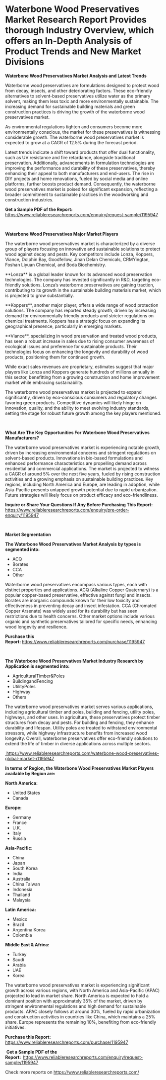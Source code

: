 <p><h1>Waterbone Wood Preservatives Market Research Report Provides thorough Industry Overview, which offers an In-Depth Analysis of Product Trends and New Market Divisions</h1></p><p><strong>Waterbone Wood Preservatives Market Analysis and Latest Trends</strong></p>
<p><p>Waterborne wood preservatives are formulations designed to protect wood from decay, insects, and other deteriorating factors. These eco-friendly alternatives to solvent-based preservatives utilize water as the primary solvent, making them less toxic and more environmentally sustainable. The increasing demand for sustainable building materials and green construction practices is driving the growth of the waterborne wood preservatives market. </p><p>As environmental regulations tighten and consumers become more environmentally conscious, the market for these preservatives is witnessing considerable growth. The waterborne wood preservatives market is expected to grow at a CAGR of 12.5% during the forecast period. </p><p>Latest trends indicate a shift toward products that offer dual functionality, such as UV resistance and fire retardance, alongside traditional preservation. Additionally, advancements in formulation technologies are improving the performance and durability of these preservatives, thereby enhancing their appeal to both manufacturers and end-users. The rise in DIY projects and home renovations, fueled by social media and online platforms, further boosts product demand. Consequently, the waterborne wood preservatives market is poised for significant expansion, reflecting a broader commitment to sustainable practices in the woodworking and construction industries.</p></p>
<p><strong>Get a Sample PDF of the Report:&nbsp;</strong> <a href="https://www.reliableresearchreports.com/enquiry/request-sample/1195947?utm_campaign=3054&utm_medium=2&utm_source=Github&utm_content=ia&utm_term=22032025&utm_id=waterbone-wood-preservatives">https://www.reliableresearchreports.com/enquiry/request-sample/1195947</a></p>
<p>&nbsp;</p>
<p><strong>Waterbone Wood Preservatives Major Market Players</strong></p>
<p><p>The waterborne wood preservatives market is characterized by a diverse group of players focusing on innovative and sustainable solutions to protect wood against decay and pests. Key competitors include Lonza, Koppers, Viance, Dolphin Bay, Goodfellow, Jinan Delan Chemicals, CRMYingtan, Foshan Liyuan Chemical, and Boda Biochemistry.</p><p>**Lonza** is a global leader known for its advanced wood preservation technologies. The company has invested significantly in R&D, targeting eco-friendly solutions. Lonza’s waterborne preservatives are gaining traction, contributing to its growth in the sustainable building materials market, which is projected to grow substantially.</p><p>**Koppers**, another major player, offers a wide range of wood protection solutions. The company has reported steady growth, driven by increasing demand for environmentally friendly products and stricter regulations on chemical treatments. Koppers has a strategic focus on expanding its geographical presence, particularly in emerging markets.</p><p>**Viance**, specializing in wood preservation and treated wood products, has seen a robust increase in sales due to rising consumer awareness of ecological issues and preference for sustainable products. Their technologies focus on enhancing the longevity and durability of wood products, positioning them for continued growth.</p><p>While exact sales revenues are proprietary, estimates suggest that major players like Lonza and Koppers generate hundreds of millions annually in this sector, benefitting from a growing construction and home improvement market while embracing sustainability.</p><p>The waterborne wood preservatives market is projected to expand significantly, driven by eco-conscious consumers and regulatory changes favoring green products. Competitive dynamics will likely hinge on innovation, quality, and the ability to meet evolving industry standards, setting the stage for robust future growth among the key players mentioned.</p></p>
<p>&nbsp;</p>
<p><strong>What Are The Key Opportunities For Waterbone Wood Preservatives Manufacturers?</strong></p>
<p><p>The waterborne wood preservatives market is experiencing notable growth, driven by increasing environmental concerns and stringent regulations on solvent-based products. Innovations in bio-based formulations and enhanced performance characteristics are propelling demand across residential and commercial applications. The market is projected to witness a CAGR of around 5% over the next five years, fueled by rising construction activities and a growing emphasis on sustainable building practices. Key regions, including North America and Europe, are leading in adoption, while Asia-Pacific presents untapped growth potential due to rapid urbanization. Future strategies will likely focus on product efficacy and eco-friendliness.</p></p>
<p><strong>Inquire or Share Your Questions If Any Before Purchasing This Report:</strong> <a href="https://www.reliableresearchreports.com/enquiry/pre-order-enquiry/1195947?utm_campaign=3054&utm_medium=2&utm_source=Github&utm_content=ia&utm_term=22032025&utm_id=waterbone-wood-preservatives">https://www.reliableresearchreports.com/enquiry/pre-order-enquiry/1195947</a></p>
<p>&nbsp;</p>
<p><strong>Market Segmentation</strong></p>
<p><strong>The Waterbone Wood Preservatives Market Analysis by types is segmented into:</strong></p>
<p><ul><li>ACQ</li><li>Borates</li><li>CCA</li><li>Other</li></ul></p>
<p><p>Waterborne wood preservatives encompass various types, each with distinct properties and applications. ACQ (Alkaline Copper Quaternary) is a popular copper-based preservative, effective against fungi and insects. Borates are inorganic compounds known for their low toxicity and effectiveness in preventing decay and insect infestation. CCA (Chromated Copper Arsenate) was widely used for its durability but has seen restrictions due to health concerns. Other market options include various organic and synthetic preservatives tailored for specific needs, enhancing wood longevity and resilience.</p></p>
<p><strong>Purchase this Report:&nbsp;</strong><a href="https://www.reliableresearchreports.com/purchase/1195947?utm_campaign=3054&utm_medium=2&utm_source=Github&utm_content=ia&utm_term=22032025&utm_id=waterbone-wood-preservatives">https://www.reliableresearchreports.com/purchase/1195947</a></p>
<p>&nbsp;</p>
<p><strong>The Waterbone Wood Preservatives Market Industry Research by Application is segmented into:</strong></p>
<p><ul><li>AgriculturalTimber&Poles</li><li>BuildingandFencing</li><li>UtilityPoles</li><li>Highway</li><li>Others</li></ul></p>
<p><p>The waterborne wood preservatives market serves various applications, including agricultural timber and poles, building and fencing, utility poles, highways, and other uses. In agriculture, these preservatives protect timber structures from decay and pests. For building and fencing, they enhance durability and lifespan. Utility poles are treated to withstand environmental stressors, while highway infrastructure benefits from increased wood longevity. Overall, waterborne preservatives offer eco-friendly solutions to extend the life of timber in diverse applications across multiple sectors.</p></p>
<p><a href="https://www.reliableresearchreports.com/waterbone-wood-preservatives-global-market-r1195947?utm_campaign=3054&utm_medium=2&utm_source=Github&utm_content=ia&utm_term=22032025&utm_id=waterbone-wood-preservatives">&nbsp;https://www.reliableresearchreports.com/waterbone-wood-preservatives-global-market-r1195947</a></p>
<p><strong>In terms of Region, the Waterbone Wood Preservatives Market Players available by Region are:</strong></p>
<p>
    <p> <strong> North America: </strong>
        <ul>
            <li>United States</li>
            <li>Canada</li>
        </ul>
        </p> 
    <p> <strong> Europe: </strong>
        <ul>
            <li>Germany</li>
            <li>France</li>
            <li>U.K.</li>
            <li>Italy</li>
            <li>Russia</li>
        </ul>
        </p> 
    <p> <strong> Asia-Pacific: </strong>
        <ul>
            <li>China</li>
            <li>Japan</li>
            <li>South Korea</li>
            <li>India</li>
            <li>Australia</li>
            <li>China Taiwan</li>
            <li>Indonesia</li>
            <li>Thailand</li>
            <li>Malaysia</li>
        </ul>
        </p> 
    <p> <strong> Latin America: </strong>
        <ul>
            <li>Mexico</li>
            <li>Brazil</li>
            <li>Argentina Korea</li>
            <li>Colombia</li>
        </ul>
        </p> 
    <p> <strong> Middle East & Africa: </strong>
        <ul>
            <li>Turkey</li>
            <li>Saudi</li>
            <li>Arabia</li>
            <li>UAE</li>
            <li>Korea</li>
        </ul>
    </p>
    </p>
<p><p>The waterborne wood preservatives market is experiencing significant growth across various regions, with North America and Asia-Pacific (APAC) projected to lead in market share. North America is expected to hold a dominant position with approximately 35% of the market, driven by stringent environmental regulations and high demand for sustainable products. APAC closely follows at around 30%, fueled by rapid urbanization and construction activities in countries like China, which maintains a 25% share. Europe represents the remaining 10%, benefiting from eco-friendly initiatives.</p></p>
<p><strong>Purchase this Report: </strong><a href="https://www.reliableresearchreports.com/purchase/1195947?utm_campaign=3054&utm_medium=2&utm_source=Github&utm_content=ia&utm_term=22032025&utm_id=waterbone-wood-preservatives">https://www.reliableresearchreports.com/purchase/1195947</a></p>
<p>&nbsp;<strong>Get a Sample PDF of the Report:&nbsp;&nbsp;</strong><a href="https://www.reliableresearchreports.com/enquiry/request-sample/1195947?utm_campaign=3054&utm_medium=2&utm_source=Github&utm_content=ia&utm_term=22032025&utm_id=waterbone-wood-preservatives">https://www.reliableresearchreports.com/enquiry/request-sample/1195947</a></p>
<p><strong></strong></p>
<p>Check more reports on <a href="https://www.reliableresearchreports.com/?utm_campaign=3054&utm_medium=2&utm_source=Github&utm_content=ia&utm_term=22032025&utm_id=waterbone-wood-preservatives">https://www.reliableresearchreports.com/</a></p>